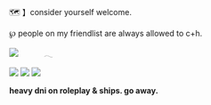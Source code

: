 🗺️ 】consider yourself welcome. 

℘ people on my friendlist are always allowed to c+h. 

![](https://komarev.com/ghpvc/?username=guineapirate&color=4a578d&style=flat-plastic)    𓂃   

![](https://files.catbox.moe/rcze1m.webp) ![](https://files.catbox.moe/z2imai.webp) ![](https://files.catbox.moe/jbgl1g.webp)

**heavy dni on roleplay & ships. go away.**
